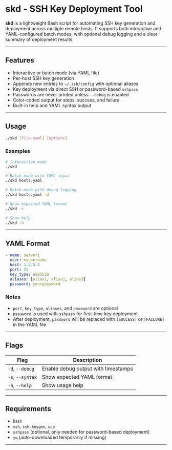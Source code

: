 # skd - SSH Key Deployment Tool

**skd** is a lightweight Bash script for automating SSH key generation and deployment across multiple remote hosts. It supports both interactive and YAML-configured batch modes, with optional debug logging and a clear summary of deployment results.

---

## Features

- Interactive or batch mode (via YAML file)
- Per-host SSH key generation
- Appends new entries to `~/.ssh/config` with optional aliases
- Key deployment via direct SSH or password-based `sshpass`
- Passwords are never printed unless `--debug` is enabled
- Color-coded output for steps, success, and failure
- Built-in help and YAML syntax output

---

## Usage

```bash
./skd [file.yaml] [options]
```

### Examples

```bash
# Interactive mode
./skd

# Batch mode with YAML input
./skd hosts.yaml

# Batch mode with debug logging
./skd hosts.yaml -d

# Show expected YAML format
./skd -s

# Show help
./skd -h
```

---

## YAML Format

```yaml
- name: server1
  user: myusername
  host: 1.2.3.4
  port: 22
  key_type: ed25519
  aliases: [alias1, alias2, alias3]
  password: yourpassword
```

### Notes

- `port`, `key_type`, `aliases`, and `password` are optional
- `password` is used with `sshpass` for first-time key deployment
- After deployment, `password` will be replaced with `[SUCCESS]` or `[FAILURE]` in the YAML file

---

## Flags

| Flag             | Description                          |
|------------------|--------------------------------------|
| `-d`, `--debug`  | Enable debug output with timestamps  |
| `-s`, `--syntax` | Show expected YAML format            |
| `-h`, `--help`   | Show usage help                      |

---

## Requirements

- `bash`
- `ssh`, `ssh-keygen`, `scp`
- `sshpass` (optional, only needed for password-based deployment)
- `yq` (auto-downloaded temporarily if missing)

---


